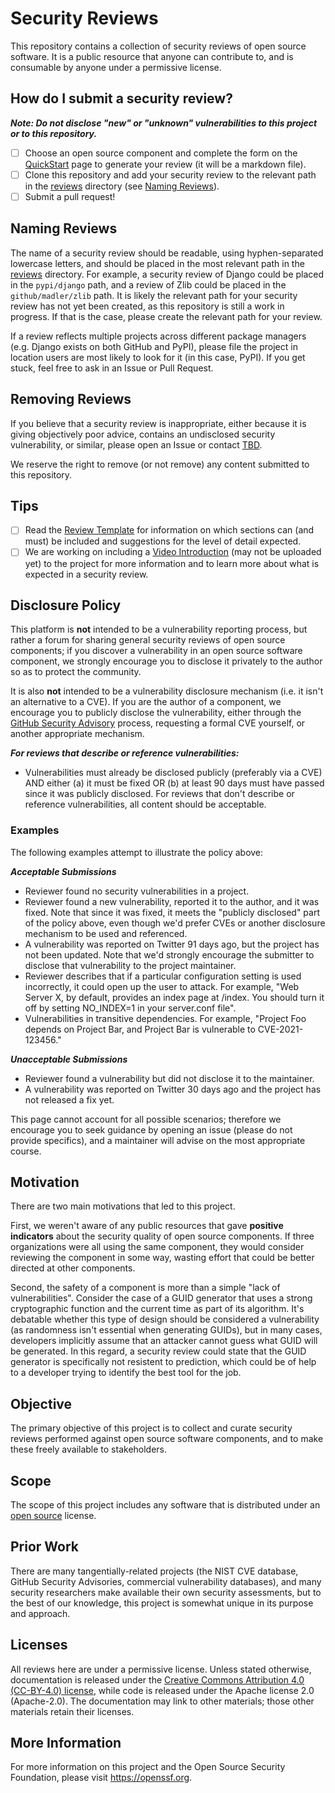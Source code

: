 # Security Reviews

This repository contains a collection of security reviews of open source software. It is a public resource that anyone can contribute to, and is consumable by anyone under a permissive license.

## How do I submit a security review?

***Note: Do not disclose "new" or "unknown" vulnerabilities to this project or to this repository.***

- [ ] Choose an open source component and complete the form on the [QuickStart](https://ossf.github.io/security-reviews/quickstart.html) page to generate your review (it will be a markdown file).
- [ ] Clone this repository and add your security review to the relevant path in the [reviews](https://github.com/ossf/security-reviews/tree/main/reviews) directory (see [Naming Reviews](#naming-reviews)).
- [ ] Submit a pull request!

## Naming Reviews

The name of a security review should be readable, using hyphen-separated lowercase
letters, and should be placed in the most relevant path in the [reviews](https://github.com/ossf/security-reviews/tree/main/reviews) directory. For example, a security review of Django could be placed in the `pypi/django` path, and a review of Zlib could be placed in the `github/madler/zlib` path. It is likely the relevant path for your security review has not yet been created, as this repository is still a work in progress. If that is the case, please create the relevant path for your review.

If a review reflects multiple projects across different package managers (e.g.
Django exists on both GitHub and PyPI), please file the project in location
users are most likely to look for it (in this case, PyPI). If you get stuck,
feel free to ask in an Issue or Pull Request.

## Removing Reviews

If you believe that a security review is inappropriate, either because
it is giving objectively poor advice, contains an undisclosed security
vulnerability, or similar, please open an Issue or contact [TBD](#).

We reserve the right to remove (or not remove) any content submitted
to this repository.

## Tips

- [ ] Read the [Review Template](template.md) for information on which sections can (and must) be included and suggestions for the level of detail expected.
- [ ] We are working on including a [Video Introduction](#) (may not be uploaded yet) to the project for more information and to learn more about what is expected in a security review.

## Disclosure Policy

This platform is **not** intended to be a vulnerability reporting process, but rather a forum for sharing general security reviews of open source components; if you
discover a vulnerability in an open source software component, we
strongly encourage you to disclose it privately to the author so as
to protect the community.

It is also **not** intended to be a vulnerability disclosure mechanism
(i.e. it isn't an alternative to a CVE). If you are the author of a
component, we encourage you to publicly disclose the vulnerability,
either through the
[GitHub Security Advisory](https://docs.github.com/en/free-pro-team@latest/github/managing-security-vulnerabilities/about-github-security-advisories)
process, requesting a formal CVE yourself, or another appropriate
mechanism.

***For reviews that describe or reference vulnerabilities:***

 * Vulnerabilities must already be disclosed publicly (preferably via a CVE) AND either (a) it must be fixed OR (b) at least 90 days must have passed since it was publicly disclosed.
For reviews that don't describe or reference vulnerabilities, all content should be acceptable.

### Examples

The following examples attempt to illustrate the policy above:

***Acceptable Submissions***

 * Reviewer found no security vulnerabilities in a project.
 * Reviewer found a new vulnerability, reported it to the author, and it was fixed. Note that since it was fixed, it meets the "publicly disclosed" part of the policy above, even though we'd prefer CVEs or another disclosure mechanism to be used and referenced.
 * A vulnerability was reported on Twitter 91 days ago, but the project has not been updated. Note that we'd strongly encourage the submitter to disclose that vulnerability to the project maintainer.
 * Reviewer describes that if a particular configuration setting is used incorrectly, it could open up the user to attack. For example, "Web Server X, by default, provides an index page at /index. You should turn it off by setting NO_INDEX=1 in your server.conf file".
 * Vulnerabilities in transitive dependencies. For example, "Project Foo depends on Project Bar, and Project Bar is vulnerable to CVE-2021-123456."

***Unacceptable Submissions***

 * Reviewer found a vulnerability but did not disclose it to the maintainer.
 * A vulnerability was reported on Twitter 30 days ago and the project has not released a fix yet.

This page cannot account for all possible scenarios; therefore we encourage you to seek guidance by opening an issue (please do not provide specifics), and a maintainer will advise on the most appropriate course.

## Motivation

There are two main motivations that led to this project.

First, we weren't aware of any public resources that gave **positive indicators**
about the security quality of open source components. If three
organizations were all using the same component, they would consider
reviewing the component in some way, wasting effort that could
be better directed at other components.

Second, the safety of a component is more than a simple "lack of
vulnerabilities". Consider the case of a GUID generator that uses a
strong cryptographic function and the current time as part of its
algorithm. It's debatable whether this type of design should
be considered a vulnerability (as randomness isn't essential when
generating GUIDs), but in many cases, developers implicitly
assume that an attacker cannot guess what GUID will be generated.
In this regard, a security review could state that the
GUID generator is specifically not resistent to prediction, which
could be of help to a developer trying to identify the best tool
for the job.

## Objective

The primary objective of this project is to collect and curate
security reviews performed against open source software components,
and to make these freely available to stakeholders.

## Scope

The scope of this project includes any software that is distributed
under an [open source](https://opensource.org/licenses) license.

## Prior Work

There are many tangentially-related projects (the NIST CVE database,
GitHub Security Advisories, commercial vulnerability databases), and
many security researchers make available their own security assessments,
but to the best of our knowledge, this project is somewhat unique
in its purpose and approach.

## Licenses

All reviews here are under a permissive license.
Unless stated otherwise, documentation is released under the
[Creative Commons Attribution 4.0 (CC-BY-4.0) license](https://creativecommons.org/licenses/by/4.0/legalcode.txt),
while code is released under the Apache license 2.0 (Apache-2.0).
The documentation may link to other materials; those other materials retain
their licenses.

## More Information

For more information on this project and the Open Source Security
Foundation, please visit https://openssf.org.
